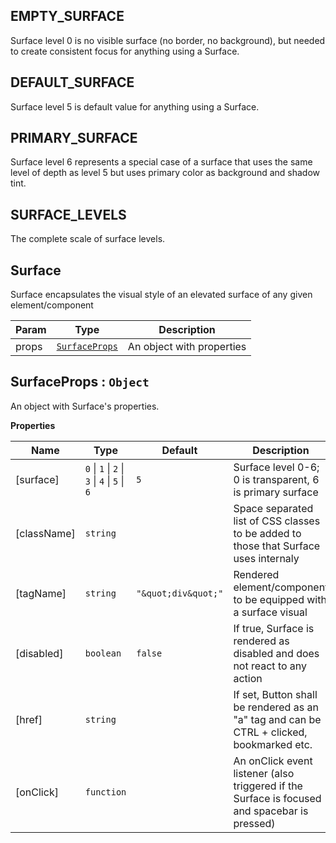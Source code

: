 <a name="EMPTY_SURFACE"></a>

## EMPTY\_SURFACE
Surface level 0 is no visible surface (no border, no background), but needed to create consistent focus for anything using a Surface.

<a name="DEFAULT_SURFACE"></a>

## DEFAULT\_SURFACE
Surface level 5 is default value for anything using a Surface.

<a name="PRIMARY_SURFACE"></a>

## PRIMARY\_SURFACE
Surface level 6 represents a special case of a surface that uses the same level of depth as level 5 but uses primary color as background and shadow tint.

<a name="SURFACE_LEVELS"></a>

## SURFACE\_LEVELS
The complete scale of surface levels.

<a name="Surface"></a>

## Surface
Surface encapsulates the visual style of an elevated surface of any given element/component


| Param | Type | Description |
| --- | --- | --- |
| props | [<code>SurfaceProps</code>](#SurfaceProps) | An object with properties |

<a name="SurfaceProps"></a>

## SurfaceProps : <code>Object</code>
An object with Surface's properties.

**Properties**

| Name | Type | Default | Description |
| --- | --- | --- | --- |
| [surface] | <code>0</code> \| <code>1</code> \| <code>2</code> \| <code>3</code> \| <code>4</code> \| <code>5</code> \| <code>6</code> | <code>5</code> | Surface level 0-6; 0 is transparent, 6 is primary surface |
| [className] | <code>string</code> |  | Space separated list of CSS classes to be added to those that Surface uses internaly |
| [tagName] | <code>string</code> | <code>&quot;\&quot;div\&quot;&quot;</code> | Rendered element/component to be equipped with a surface visual |
| [disabled] | <code>boolean</code> | <code>false</code> | If true, Surface is rendered as disabled and does not react to any action |
| [href] | <code>string</code> |  | If set, Button shall be rendered as an "a" tag and can be CTRL + clicked, bookmarked etc. |
| [onClick] | <code>function</code> |  | An onClick event listener (also triggered if the Surface is focused and spacebar is pressed) |

